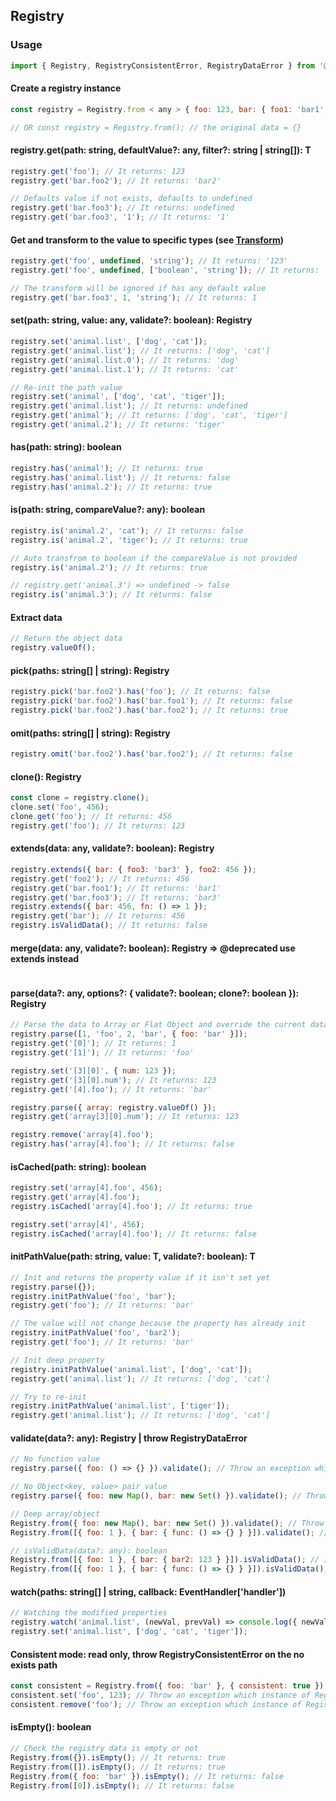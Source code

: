 ## Registry

### Usage

```javascript
import { Registry, RegistryConsistentError, RegistryDataError } from '@mvanvu/ujs';
```

#### Create a registry instance

```javascript
const registry = Registry.from < any > { foo: 123, bar: { foo1: 'bar1', foo2: 'bar2' } };

// OR const registry = Registry.from(); // the original data = {}
```

#### registry.get<T>(path: string, defaultValue?: any, filter?: string | string[]): T

```javascript
registry.get('foo'); // It returns: 123
registry.get('bar.foo2'); // It returns: 'bar2'

// Defaults value if not exists, defaults to undefined
registry.get('bar.foo3'); // It returns: undefined
registry.get('bar.foo3', '1'); // It returns: '1'
```

#### Get and transform to the value to specific types (see [Transform](Transform.md))

```javascript
registry.get('foo', undefined, 'string'); // It returns: '123'
registry.get('foo', undefined, ['boolean', 'string']); // It returns: 'true'

// The transform will be ignored if has any default value
registry.get('bar.foo3', 1, 'string'); // It returns: 1
```

#### set(path: string, value: any, validate?: boolean): Registry

```javascript
registry.set('animal.list', ['dog', 'cat']);
registry.get('animal.list'); // It returns: ['dog', 'cat']
registry.get('animal.list.0'); // It returns: 'dog'
registry.get('animal.list.1'); // It returns: 'cat'

// Re-init the path value
registry.set('animal', ['dog', 'cat', 'tiger']);
registry.get('animal.list'); // It returns: undefined
registry.get('animal'); // It returns: ['dog', 'cat', 'tiger']
registry.get('animal.2'); // It returns: 'tiger'
```

#### has(path: string): boolean

```javascript
registry.has('animal'); // It returns: true
registry.has('animal.list'); // It returns: false
registry.has('animal.2'); // It returns: true
```

#### is(path: string, compareValue?: any): boolean

```javascript
registry.is('animal.2', 'cat'); // It returns: false
registry.is('animal.2', 'tiger'); // It returns: true

// Auto transfrom to boolean if the compareValue is not provided
registry.is('animal.2'); // It returns: true

// registry.get('animal.3') => undefined -> false
registry.is('animal.3'); // It returns: false
```

#### Extract data

```javascript
// Return the object data
registry.valueOf();
```

#### pick(paths: string[] | string): Registry

```javascript
registry.pick('bar.foo2').has('foo'); // It returns: false
registry.pick('bar.foo2').has('bar.foo1'); // It returns: false
registry.pick('bar.foo2').has('bar.foo2'); // It returns: true
```

#### omit(paths: string[] | string): Registry

```javascript
registry.omit('bar.foo2').has('bar.foo2'); // It returns: false
```

#### clone(): Registry

```javascript
const clone = registry.clone();
clone.set('foo', 456);
clone.get('foo'); // It returns: 456
registry.get('foo'); // It returns: 123
```

#### extends(data: any, validate?: boolean): Registry

```javascript
registry.extends({ bar: { foo3: 'bar3' }, foo2: 456 });
registry.get('foo2'); // It returns: 456
registry.get('bar.foo1'); // It returns: 'bar1'
registry.get('bar.foo3'); // It returns: 'bar3'
registry.extends({ bar: 456, fn: () => 1 });
registry.get('bar'); // It returns: 456
registry.isValidData(); // It returns: false
```

#### merge(data: any, validate?: boolean): Registry => @deprecated use extends instead

```javascript

```

#### parse(data?: any, options?: { validate?: boolean; clone?: boolean }): Registry

```javascript
// Parse the data to Array or Flat Object and override the current data
registry.parse([1, 'foo', 2, 'bar', { foo: 'bar' }]);
registry.get('[0]'); // It returns: 1
registry.get('[1]'); // It returns: 'foo'

registry.set('[3][0]', { num: 123 });
registry.get('[3][0].num'); // It returns: 123
registry.get('[4].foo'); // It returns: 'bar'

registry.parse({ array: registry.valueOf() });
registry.get('array[3][0].num'); // It returns: 123

registry.remove('array[4].foo');
registry.has('array[4].foo'); // It returns: false
```

#### isCached(path: string): boolean

```javascript
registry.set('array[4].foo', 456);
registry.get('array[4].foo');
registry.isCached('array[4].foo'); // It returns: true

registry.set('array[4]', 456);
registry.isCached('array[4].foo'); // It returns: false
```

#### initPathValue<T>(path: string, value: T, validate?: boolean): T

```javascript
// Init and returns the property value if it isn't set yet
registry.parse({});
registry.initPathValue('foo', 'bar');
registry.get('foo'); // It returns: 'bar'

// The value will not change because the property has already init
registry.initPathValue('foo', 'bar2');
registry.get('foo'); // It returns: 'bar'

// Init deep property
registry.initPathValue('animal.list', ['dog', 'cat']);
registry.get('animal.list'); // It returns: ['dog', 'cat']

// Try to re-init
registry.initPathValue('animal.list', ['tiger']);
registry.get('animal.list'); // It returns: ['dog', 'cat']
```

#### validate(data?: any): Registry | throw RegistryDataError

```javascript
// No function value
registry.parse({ foo: () => {} }).validate(); // Throw an exception which instance of RegistryDataError

// No Object<key, value> pair value
registry.parse({ foo: new Map(), bar: new Set() }).validate(); // Throw an exception which instance of RegistryDataError

// Deep array/object
Registry.from({ foo: new Map(), bar: new Set() }).validate(); // Throw an exception which instance of RegistryDataError
Registry.from([{ foo: 1 }, { bar: { func: () => {} } }]).validate(); // Throw an exception which instance of RegistryDataError

// isValidData(data?: any): boolean
Registry.from([{ foo: 1 }, { bar: { bar2: 123 } }]).isValidData(); // It returns: true
Registry.from([{ foo: 1 }, { bar: { func: () => {} } }]).isValidData(); // It returns: false
```

#### watch(paths: string[] | string, callback: EventHandler['handler'])

```javascript
// Watching the modified properties
registry.watch('animal.list', (newVal, prevVal) => console.log({ newVal, prevVal }));
registry.set('animal.list', ['dog', 'cat', 'tiger']);
```

#### Consistent mode: read only, throw RegistryConsistentError on the no exists path

```javascript
const consistent = Registry.from({ foo: 'bar' }, { consistent: true });
consistent.set('foo', 123); // Throw an exception which instance of RegistryConsistentError
consistent.remove('foo'); // Throw an exception which instance of RegistryConsistentError
```

#### isEmpty(): boolean

```javascript
// Check the registry data is empty or not
Registry.from({}).isEmpty(); // It returns: true
Registry.from([]).isEmpty(); // It returns: true
Registry.from({ foo: 'bar' }).isEmpty(); // It returns: false
Registry.from([0]).isEmpty(); // It returns: false
```
